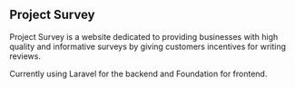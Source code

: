 ## Project Survey

Project Survey is a website dedicated to providing businesses with high quality and informative surveys by giving customers incentives for writing reviews.

Currently using Laravel for the backend and Foundation for frontend.